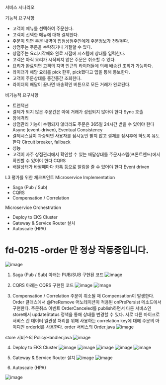 서비스 시나리오

기능적 요구사항
- 고객이 메뉴를 선택하여 주문한다.
- 고객이 선택한 메뉴에 대해 결제한다.
- 주문이 되면 주문 내역이 입점상점주인에게 주문정보가 전달된다.
- 상점주는 주문을 수락하거나 거절할 수 있다.
- 상점주는 요리시작때와 완료 시점에 시스템에 상태를 입력한다.
- 고객은 아직 요리가 시작되지 않은 주문은 취소할 수 있다.
- 요리가 완료되면 고객의 지역 인근의 라이더들에 의해 배송건 조회가 가능하다.
- 라이더가 해당 요리를 pick 한후, pick했다고 앱을 통해 통보한다.
- 고객이 주문상태를 중간중간 조회한다.
- 라이더의 배달이 끝나면 배송확인 버튼으로 모든 거래가 완료된다.

비기능적 요구사항
- 트랜잭션
- 결제가 되지 않은 주문건은 아예 거래가 성립되지 않아야 한다 Sync 호출
- 장애격리
- 상점관리 기능이 수행되지 않더라도 주문은 365일 24시간 받을 수 있어야 한다 Async (event-driven), Eventual Consistency
- 결제시스템이 과중되면 사용자를 잠시동안 받지 않고 결제를 잠시후에 하도록 유도한다 Circuit breaker, fallback
- 성능
- 고객이 자주 상점관리에서 확인할 수 있는 배달상태를 주문시스템(프론트엔드)에서 확인할 수 있어야 한다 CQRS
- 배달상태가 바뀔때마다 카톡 등으로 알림을 줄 수 있어야 한다 Event driven

L3 평가를 위한 체크포인트
Microservice Implementation
- Saga (Pub / Sub)
- CQRS
- Compensation / Correlation

Microservice Orchestration
- Deploy to EKS Cluster
- Gateway & Service Router 설치
- Autoscale (HPA)

# fd-0215 -order 만 정상 작동중입니다.
![image](https://user-images.githubusercontent.com/119825867/218976011-4f825bc6-16d7-4939-a837-076a4590c7de.png)

1. Saga (Pub / Sub) 아래는 PUB/SUB 구현된 코드
![image](https://user-images.githubusercontent.com/119825867/218937778-1d5ad929-7dd9-4c39-a806-6f8271cdee3e.png)

2. CQRS 아래는 CQRS 구현된 코드
![image](https://user-images.githubusercontent.com/119825867/218938345-bb981794-361b-4f4f-9681-68a38ff72be7.png)
![image](https://user-images.githubusercontent.com/119825867/218938358-918b7398-0a22-43ba-ba0b-5060476ed2c0.png)

3. Compensation / Correlation
주문이 취소될 때 Compensation이 발생한다. Order 클래스에서 @PreRemove 어노테이션이 적용된 onPrePersist 메소드에서 구현한다.
주문취소 이벤트 OrderCanceled를 publish하면서 다른 서비스인 store에서 updateStatus 정책을 통해 상태를 변경할 수 있다.
서로 다른 마이크로서비스 간 데이터 일관성 처리를 위해 사용하는 correlation key에 대해 주문의 아이디인 orderId를 사용한다.
order 서비스의 Order.java
 ![image](https://user-images.githubusercontent.com/119825867/218981168-01a4d6cd-a37b-470c-bcc3-a70a2d3aad53.png)

store 서비스의 PolicyHandler.java
![image](https://user-images.githubusercontent.com/119825867/218981224-f6ee5149-3420-4813-bedd-1c13c9035580.png)

4. Deploy to EKS Cluster
![image](https://user-images.githubusercontent.com/119825867/218954221-b9bb91a3-9ac3-4be8-a433-c3b344697302.png)
![image](https://user-images.githubusercontent.com/119825867/218954422-a2498b7a-38bf-454e-a0ca-ac3bc28ca9d1.png)
![image](https://user-images.githubusercontent.com/119825867/218954769-2e0ceaa5-829e-446e-8f61-3ef116d2fcf9.png)
![image](https://user-images.githubusercontent.com/119825867/218955098-27916b2c-ca66-4bea-b72f-1ef4deeb212a.png)
![image](https://user-images.githubusercontent.com/119825867/218956134-8a68c992-b37c-401a-bde3-ea3753dff044.png)

5. Gateway & Service Router 설치
![image](https://user-images.githubusercontent.com/119825867/219212509-9be5b4e1-3142-475e-9794-b3c1c05d914e.png)
![image](https://user-images.githubusercontent.com/119825867/219212683-75dc89d9-8116-4e43-b4d2-c397f0de0bc7.png)

6. Autoscale (HPA)

![image](https://user-images.githubusercontent.com/119825867/218957200-6c921ea5-1df7-4ab2-834e-9346ff6ebfe3.png)
